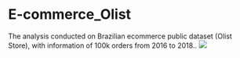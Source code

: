 # E-commerce_Olist
The analysis conducted on Brazilian ecommerce public dataset (Olist Store), with information of 100k orders from 2016 to 2018.. 
![](https://kondado.io/assets/images/source-olist-tiny.gif)
